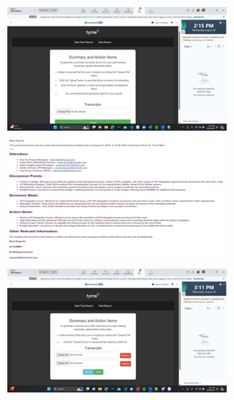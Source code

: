 ![Alt text](Screenshots/Image1.png)

![Alt text](Screenshots/Image2.png)

![Alt text](Screenshots/Image3.png)

